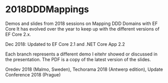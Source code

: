 # 2018DDDMappings
Demos and slides from  2018 sessions on Mapping DDD Domains with EF Core 
It has evolved over the year to keep up with the different versions of EF Core 2.x.

Dec 2018: Updated to EF Core 2.1 and .NET Core App 2.2

Each branch represents a different demo I eitehr showed or discussed in the presentation.
The PDF is a copy of the latest version of the slides.

Oredev 2018 (Malmo, Sweden), Techorama 2018 (Antwerp edition), Update Conference 2018 (Prague)
